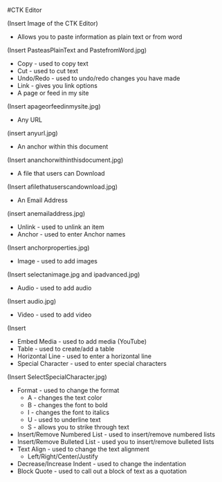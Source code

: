 #CTK Editor

(Insert Image of the CTK Editor)

* Allows you to paste information as plain text or from word

(Insert PasteasPlainText and PastefromWord.jpg)

* Copy - used to copy text
* Cut - used to cut text
* Undo/Redo - used to undo/redo changes you have made
* Link - gives you link options
* A page or feed in my site

(Insert apageorfeedinmysite.jpg)

* Any URL

(insert anyurl.jpg)

* An anchor within this document
 
(Insert ananchorwithinthisdocument.jpg)

* A file that users can Download

(Insert afilethatuserscandownload.jpg)

* An Email Address

(insert anemailaddress.jpg)

* Unlink - used to unlink an item
* Anchor - used to enter Anchor names

(Insert anchorproperties.jpg)



* Image - used to add images

(Insert selectanimage.jpg and ipadvanced.jpg)
 
* Audio - used to add audio

(Insert audio.jpg)

* Video - used to add video

(Insert 

* Embed Media - used to add media (YouTube)
* Table - used to create/add a table
* Horizontal Line - used to enter a horizontal line
* Special Character - used to enter special characters

(Insert SelectSpecialCharacter.jpg)

* Format - used to change the format
     * A - changes the text color
     * B - changes the font to bold
     * I - changes the font to italics
     * U - used to underline text
     * S - allows you to strike through text
* Insert/Remove Numbered List - used to insert/remove numbered lists
* Insert/Remove Bulleted List - used you to insert/remove bulleted lists
* Text Align - used to change the text alignment
     * Left/Right/Center/Justify
* Decrease/Increase Indent - used to change the indentation
* Block Quote - used to call out a block of text as a quotation
